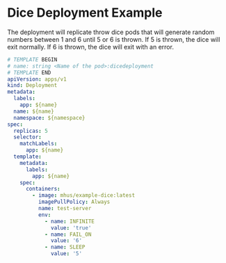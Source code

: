 
# Dice Deployment Example

The deployment will replicate throw dice pods that will generate random numbers between 1 and 6 until 5 or 6 is thrown.
If 5 is thrown, the dice will exit normally. If 6 is thrown, the dice will exit with an error.

```yaml
# TEMPLATE BEGIN
# name: string <Name of the pod>:dicedeployment
# TEMPLATE END
apiVersion: apps/v1
kind: Deployment
metadata:
  labels:
    app: ${name}
  name: ${name}
  namespace: ${namespace}
spec:
  replicas: 5
  selector:
    matchLabels:
      app: ${name}
  template:
    metadata:
      labels:
        app: ${name}
    spec:
      containers:
        - image: mhus/example-dice:latest
          imagePullPolicy: Always
          name: test-server
          env:
            - name: INFINITE
              value: 'true'
            - name: FAIL_ON
              value: '6'
            - name: SLEEP
              value: '5'
```
